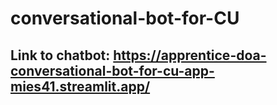 # conversational-bot-for-CU

## Link to chatbot: https://apprentice-doa-conversational-bot-for-cu-app-mies41.streamlit.app/
